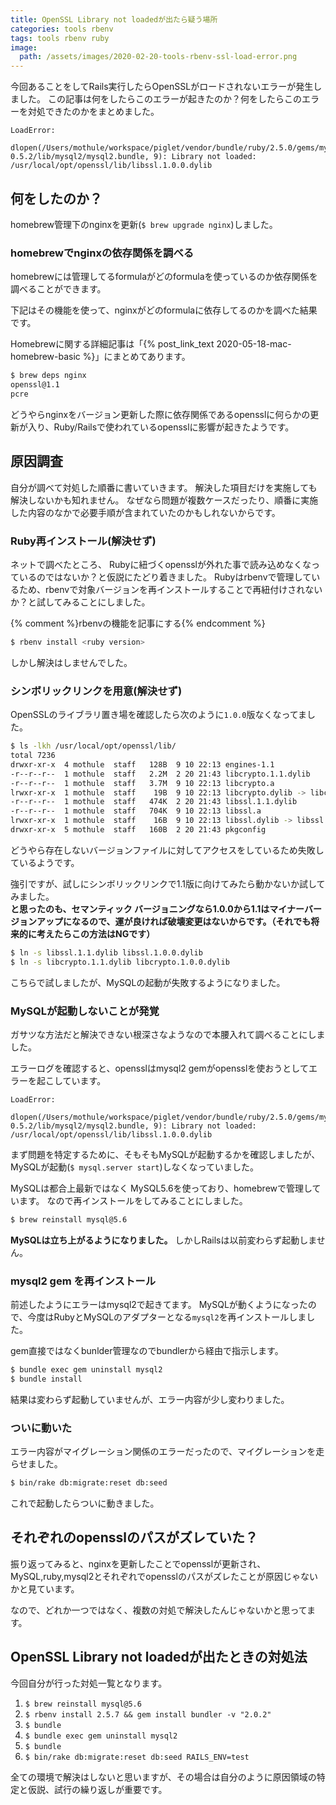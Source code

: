 ```yaml
---
title: OpenSSL Library not loadedが出たら疑う場所
categories: tools rbenv
tags: tools rbenv ruby
image:
  path: /assets/images/2020-02-20-tools-rbenv-ssl-load-error.png
---
```

今回あることをしてRails実行したらOpenSSLがロードされないエラーが発生しました。
この記事は何をしたらこのエラーが起きたのか？何をしたらこのエラーを対処できたのかをまとめました。

```
LoadError:
  dlopen(/Users/mothule/workspace/piglet/vendor/bundle/ruby/2.5.0/gems/mysql2-0.5.2/lib/mysql2/mysql2.bundle, 9): Library not loaded: /usr/local/opt/openssl/lib/libssl.1.0.0.dylib
```

## 何をしたのか？
homebrew管理下のnginxを更新(`$ brew upgrade nginx`)しました。


### homebrewでnginxの依存関係を調べる

homebrewには管理してるformulaがどのformulaを使っているのか依存関係を調べることができます。

下記はその機能を使って、nginxがどのformulaに依存してるのかを調べた結果です。

Homebrewに関する詳細記事は「{% post_link_text 2020-05-18-mac-homebrew-basic %}」にまとめてあります。

```sh
$ brew deps nginx
openssl@1.1
pcre
```

どうやらnginxをバージョン更新した際に依存関係であるopensslに何らかの更新が入り、Ruby/Railsで使われているopensslに影響が起きたようです。

## 原因調査
自分が調べて対処した順番に書いていきます。
解決した項目だけを実施しても解決しないかも知れません。
なぜなら問題が複数ケースだったり、順番に実施した内容のなかで必要手順が含まれていたのかもしれないからです。

### Ruby再インストール(解決せず)
ネットで調べたところ、 Rubyに紐づくopensslが外れた事で読み込めなくなっているのではないか？と仮説にたどり着きました。
Rubyはrbenvで管理しているため、rbenvで対象バージョンを再インストールすることで再紐付けされないか？と試してみることにしました。

{% comment %}rbenvの機能を記事にする{% endcomment %}

```sh
$ rbenv install <ruby version>
```

しかし解決はしませんでした。

### シンボリックリンクを用意(解決せず)

OpenSSLのライブラリ置き場を確認したら次のように`1.0.0`版なくなってました。

```sh
$ ls -lkh /usr/local/opt/openssl/lib/
total 7236
drwxr-xr-x  4 mothule  staff   128B  9 10 22:13 engines-1.1
-r--r--r--  1 mothule  staff   2.2M  2 20 21:43 libcrypto.1.1.dylib
-r--r--r--  1 mothule  staff   3.7M  9 10 22:13 libcrypto.a
lrwxr-xr-x  1 mothule  staff    19B  9 10 22:13 libcrypto.dylib -> libcrypto.1.1.dylib
-r--r--r--  1 mothule  staff   474K  2 20 21:43 libssl.1.1.dylib
-r--r--r--  1 mothule  staff   704K  9 10 22:13 libssl.a
lrwxr-xr-x  1 mothule  staff    16B  9 10 22:13 libssl.dylib -> libssl.1.1.dylib
drwxr-xr-x  5 mothule  staff   160B  2 20 21:43 pkgconfig
```

どうやら存在しないバージョンファイルに対してアクセスをしているため失敗しているようです。

強引ですが、試しにシンボリックリンクで1.1版に向けてみたら動かないか試してみました。  
**と思ったのも、セマンティック バージョニングなら1.0.0から1.1はマイナーバージョンアップになるので、運が良ければ破壊変更はないからです。（それでも将来的に考えたらこの方法はNGです）**

```sh
$ ln -s libssl.1.1.dylib libssl.1.0.0.dylib
$ ln -s libcrypto.1.1.dylib libcrypto.1.0.0.dylib
```

こちらで試しましたが、MySQLの起動が失敗するようになりました。

### MySQLが起動しないことが発覚
ガサツな方法だと解決できない根深さなようなので本腰入れて調べることにしました。

エラーログを確認すると、opensslはmysql2 gemがopensslを使おうとしてエラーを起こしています。

```
LoadError:
  dlopen(/Users/mothule/workspace/piglet/vendor/bundle/ruby/2.5.0/gems/mysql2-0.5.2/lib/mysql2/mysql2.bundle, 9): Library not loaded: /usr/local/opt/openssl/lib/libssl.1.0.0.dylib
```

まず問題を特定するために、そもそもMySQLが起動するかを確認しましたが、MySQLが起動(`$ mysql.server start`)しなくなっていました。

MySQLは都合上最新ではなく MySQL5.6を使っており、homebrewで管理しています。
なので再インストールをしてみることにしました。

```sh
$ brew reinstall mysql@5.6
```

**MySQLは立ち上がるようになりました。** しかしRailsは以前変わらず起動しません。

### mysql2 gem を再インストール

前述したようにエラーはmysql2で起きてます。 MySQLが動くようになったので、今度はRubyとMySQLのアダプターとなる`mysql2`を再インストールしました。

gem直接ではなくbunlder管理なのでbundlerから経由で指示します。

```sh
$ bundle exec gem uninstall mysql2
$ bundle install
```

結果は変わらず起動していませんが、エラー内容が少し変わりました。

### ついに動いた

エラー内容がマイグレーション関係のエラーだったので、マイグレーションを走らせました。

```sh
$ bin/rake db:migrate:reset db:seed
```

これで起動したらついに動きました。

## それぞれのopensslのパスがズレていた？
振り返ってみると、nginxを更新したことでopensslが更新され、MySQL,ruby,mysql2とそれぞれでopensslのパスがズレたことが原因じゃないかと見ています。

なので、どれか一つではなく、複数の対処で解決したんじゃないかと思ってます。

## OpenSSL Library not loadedが出たときの対処法

今回自分が行った対処一覧となります。

1. `$ brew reinstall mysql@5.6`
2. `$ rbenv install 2.5.7 && gem install bundler -v "2.0.2"`
3. `$ bundle`
4. `$ bundle exec gem uninstall mysql2`
5. `$ bundle`
6. `$ bin/rake db:migrate:reset db:seed RAILS_ENV=test`

全ての環境で解決はしないと思いますが、その場合は自分のように原因領域の特定と仮説、試行の繰り返しが重要です。
